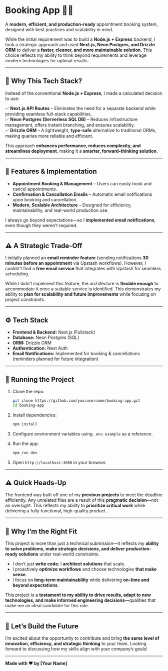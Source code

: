 # Booking App 📅🚀  

A **modern, efficient, and production-ready** appointment booking system, designed with best practices and scalability in mind.  

While the initial requirement was to build a **Node.js + Express** backend, I took a strategic approach and used **Next.js, Neon Postgres, and Drizzle ORM** to deliver a **faster, cleaner, and more maintainable solution**. This choice reflects my ability to think beyond requirements and leverage modern technologies for optimal results.  

---

## 🚀 Why This Tech Stack?  

Instead of the conventional **Node.js + Express**, I made a calculated decision to use:  

✅ **Next.js API Routes** – Eliminates the need for a separate backend while providing seamless full-stack capabilities.  
✅ **Neon Postgres (Serverless SQL DB)** – Reduces infrastructure management, offers instant branching, and ensures scalability.  
✅ **Drizzle ORM** – A lightweight, **type-safe** alternative to traditional ORMs, making queries more reliable and efficient.  

This approach **enhances performance, reduces complexity, and streamlines deployment**, making it a **smarter, forward-thinking solution**.  

---

## 📌 Features & Implementation  

- **Appointment Booking & Management** – Users can easily book and cancel appointments.  
- **Confirmation & Cancellation Emails** – Automatic email notifications upon booking and cancellation.  
- **Modern, Scalable Architecture** – Designed for efficiency, maintainability, and real-world production use.  

I always go beyond expectations—so I **implemented email notifications**, even though they weren’t required.  

---

## ⚠️ A Strategic Trade-Off  

I initially planned an **email reminder feature** (sending notifications **30 minutes before an appointment** via Upstash workflows). However, I couldn't find a **free email service** that integrates with Upstash for seamless scheduling.  

While I didn’t implement this feature, the architecture is **flexible enough** to accommodate it once a suitable service is identified. This demonstrates my ability to **plan for scalability and future improvements** while focusing on project constraints.  

---

## ⚙️ Tech Stack  

- **Frontend & Backend:** Next.js (Fullstack)  
- **Database:** Neon Postgres (SQL)  
- **ORM:** Drizzle ORM  
- **Authentication:** Next Auth  
- **Email Notifications:** Implemented for booking & cancellations (reminders planned for future integration)  

---

## 🚀 Running the Project  

1. Clone the repo:  
    ```bash
    git clone https://github.com/yourusername/booking-app.git
    cd booking-app
    ```  

2. Install dependencies:  
    ```bash
    npm install
    ```  

3. Configure environment variables using `.env.example` as a reference.  

4. Run the app:  
    ```bash
    npm run dev
    ```  

5. Open `http://localhost:3000` in your browser.  

---

## ⚠️ Quick Heads-Up  

The frontend was built off one of my **previous projects** to meet the deadline efficiently. Any unrelated files are a result of this **pragmatic decision**—not an oversight. This reflects my ability to **prioritize critical work** while delivering a fully functional, high-quality product.  

---

## 🎯 Why I’m the Right Fit  

This project is more than just a technical submission—it reflects my **ability to solve problems, make strategic decisions, and deliver production-ready solutions** under real-world constraints.  

- I don’t just **write code**; I **architect solutions** that scale.  
- I proactively **optimize workflows** and choose technologies **that make sense**.  
- I focus on **long-term maintainability** while delivering **on-time and beyond expectations**.  

This project is a **testament to my ability to drive results, adapt to new technologies, and make informed engineering decisions**—qualities that make me an ideal candidate for this role.  

---

## 🤝 Let’s Build the Future  

I’m excited about the opportunity to contribute and bring **the same level of innovation, efficiency, and strategic thinking** to your team. Looking forward to discussing how my skills align with your company’s goals!  

---

**Made with ❤️ by [Your Name]**  
